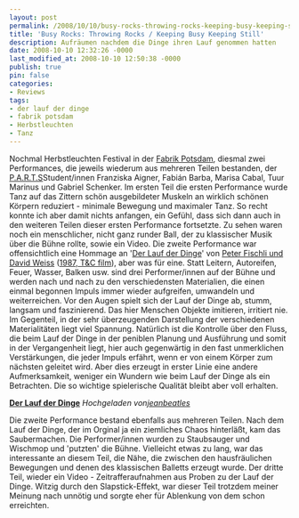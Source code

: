 ```yaml
---
layout: post
permalink: /2008/10/10/busy-rocks-throwing-rocks-keeping-busy-keeping-still/
title: 'Busy Rocks: Throwing Rocks / Keeping Busy Keeping Still'
description: Aufräumen nachdem die Dinge ihren Lauf genommen hatten
date: 2008-10-10 12:32:26 -0000
last_modified_at: 2008-10-10 12:50:38 -0000
publish: true
pin: false
categories:
- Reviews
tags:
- der lauf der dinge
- fabrik potsdam
- Herbstleuchten
- Tanz
---
```

Nochmal Herbstleuchten Festival in der [Fabrik Potsdam](https://fabrikpotsdam.de/index.php?p=programm&id=496&lang=DE "Fabrik Potsdam: Busy Rocks beim Herbstleuchten"), diesmal zwei Performances, die jeweils wiederum aus mehreren Teilen bestanden, der [P.A.R.T.S](https://www.parts.be/ "P.A.R.T.S")Student/innen Franziska Aigner, Fabián Barba, Marisa Cabal, Tuur Marinus und Gabriel Schenker. Im ersten Teil die ersten Performance wurde Tanz auf das Zittern schön ausgebildeter Muskeln an wirklich schönen Körpern reduziert - minimale Bewegung und maximaler Tanz. So recht konnte ich aber damit nichts anfangen, ein Gefühl, dass sich dann auch in den weiteren Teilen dieser ersten Performance fortsetzte. Zu sehen waren noch ein menschlicher, nicht ganz runder Ball, der zu klassischer Musik über die Bühne rollte, sowie ein Video. Die zweite Performance war offensichtlich eine Hommage an '[Der Lauf der Dinge](https://www.imdb.com/title/tt0094300/ "Imdb: Der Lauf der Dinge")' von [Peter Fischli und David Weiss](https://www.tcfilm.ch/lauf_txt_d.htm "TC Film: Der Lauf der Dinge") ([1987, T&C film](https://www.amazon.de/Lauf-Dinge-Way-Things-Go/dp/9054691441/ref=sr_1_2?ie=UTF8&s=dvd&qid=1223646152&sr=8-2 "Amazon.de: Der Lauf der Dinge kaufen")), aber was für eine. Statt Leitern, Autoreifen, Feuer, Wasser, Balken usw. sind drei Performer/innen auf der Bühne und werden nach und nach zu den verschiedensten Materialien, die einen einmal begonnen Impuls immer wieder aufgreifen, umwandeln und weiterreichen. Vor den Augen spielt sich der Lauf der Dinge ab, stumm, langsam und faszinierend. Das hier Menschen Objekte imitieren, irritiert nie. Im Gegenteil, in der sehr überzeugenden Darstellung der verschiedenen Materialitäten liegt viel Spannung.  Natürlich ist die Kontrolle über den Fluss, die beim Lauf der Dinge in der peniblen Planung und Ausführung und somit in der Vergangenheit liegt, hier auch gegenwärtig in den fast unmerklichen Verstärkungen, die jeder Impuls erfährt, wenn er von einem Körper zum nächsten geleitet wird. Aber dies erzeugt in erster Linie eine andere Aufmerksamkeit, weniger ein Wundern wie beim Lauf der Dinge als ein Betrachten. Die so wichtige spielerische Qualität bleibt aber voll erhalten.

**[Der Lauf der Dinge](https://www.dailymotion.com/video/x3sw8k_der-lauf-der-dinge_creation)** _Hochgeladen von[jeanbeatles](https://www.dailymotion.com/jeanbeatles)_

Die zweite Performance bestand ebenfalls aus mehreren Teilen. Nach dem Lauf der Dinge, der im Orginal ja ein ziemliches Chaos hinterläßt, kam das Saubermachen. Die Performer/innen wurden zu Staubsauger und Wischmop und 'putzten' die Bühne. Vielleicht etwas zu lang, war das interessante an diesem Teil, die Nähe, die zwischen den hausfräulichen Bewegungen und denen des klassischen Balletts erzeugt wurde. Der dritte Teil, wieder ein Video - Zeitrafferaufnahmen aus Proben zu der Lauf der Dinge. Witzig durch den Slapstick-Effekt, war dieser Teil trotzdem meiner Meinung nach unnötig und sorgte eher für Ablenkung von dem schon erreichten.
